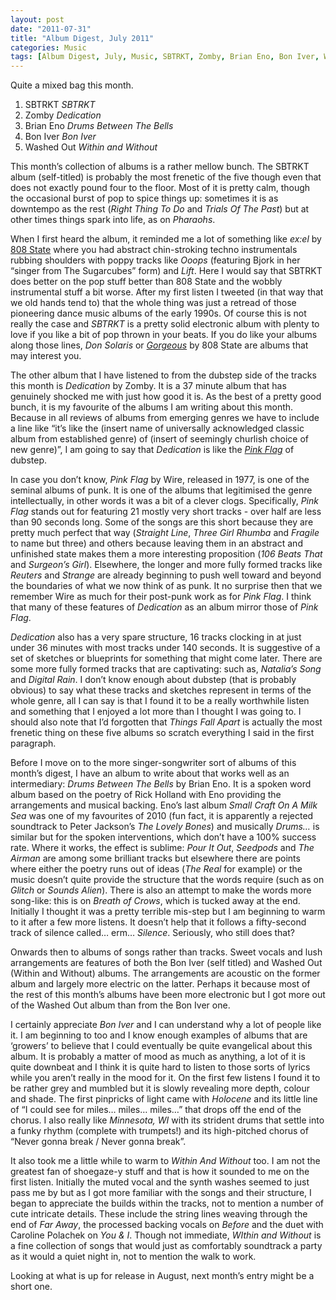 ```yaml
---
layout: post
date: "2011-07-31"
title: "Album Digest, July 2011"
categories: Music
tags: [Album Digest, July, Music, SBTRKT, Zomby, Brian Eno, Bon Iver, Washed Out]
---
```


Quite a mixed bag this month.

1. SBTRKT _SBTRKT_
2. Zomby _Dedication_
3. Brian Eno _Drums Between The Bells_
4. Bon Iver _Bon Iver_
5. Washed Out _Within and Without_

This month’s collection of albums is a rather mellow bunch. The SBTRKT album (self-titled) is probably the most frenetic of the five though even that does not exactly pound four to the floor. Most of it is pretty calm, though  the occasional burst of pop to spice things up: sometimes it is as downtempo as the rest (_Right Thing To Do_ and _Trials Of The Past_) but at other times things spark into life, as on _Pharaohs_.

When I first heard the album, it reminded me a lot of something like _ex:el_ by [808 State](http://en.wikipedia.org/wiki/808_State) where you had abstract chin-stroking techno instrumentals rubbing shoulders with poppy tracks like _Ooops_ (featuring Bjork in her “singer from The Sugarcubes” form) and _Lift_. Here I would say that SBTRKT does better on the pop stuff better than 808 State and the wobbly instrumental stuff a bit worse. After my first listen I tweeted (in that way that we old hands tend to) that the whole thing was just a retread of those pioneering dance music albums of the early 1990s. Of course this is not really the case and _SBTRKT_ is a pretty solid electronic album with plenty to love if you like a bit of pop thrown in your beats. If you do like your albums along those lines, _Don Solaris_ or [_Gorgeous_](http://www.808state.com/discogs/808pages/albpages/albgorgeousdeluxe/albgorgeousdeluxe.htm) by 808 State are albums that may interest you.

The other album that I have listened to from the dubstep side of the tracks this month is _Dedication_ by Zomby. It is a 37 minute album that has genuinely shocked me with just how good it is. As the best of a pretty good bunch, it is my favourite of the albums I am writing about this month. Because in all reviews of albums from emerging genres we have to include a line like “it’s like the (insert name of universally acknowledged classic album from established genre) of (insert of seemingly churlish choice of new genre)”, I am going to say that _Dedication_ is like the [_Pink Flag_](http://en.wikipedia.org/wiki/Pink_Flag) of dubstep.

In case you don’t know, _Pink Flag_ by Wire, released in 1977, is one of the seminal albums of punk. It is one of the albums that legitimised the genre intellectually, in other words it was a bit of a clever clogs. Specifically, _Pink Flag_ stands out for featuring 21 mostly very short tracks - over half are less than 90 seconds long. Some of the songs are this short because they are pretty much perfect that way (_Straight Line_, _Three Girl Rhumba_ and _Fragile_ to name but three) and others because leaving them in an abstract and unfinished state makes them a more interesting proposition (_106 Beats That_ and _Surgeon’s Girl_). Elsewhere, the longer and more fully formed tracks like _Reuters_ and _Strange_ are already beginning to push well toward and beyond the boundaries of what we now think of as punk. It no surprise then that we remember Wire as much for their post-punk work as for _Pink Flag_. I think that many of these features of _Dedication_ as an album mirror those of _Pink Flag_.

_Dedication_ also has a very spare structure, 16 tracks clocking in at just under 36 minutes with most tracks under 140 seconds. It is suggestive of a set of sketches or blueprints for something that might come later. There are some more fully formed tracks that are captivating: such as, _Natalia’s Song_ and _Digital Rain_. I don’t know enough about dubstep (that is probably obvious) to say what these tracks and sketches represent in terms of the whole genre, all I can say is that I found it to be a really worthwhile listen and something that I enjoyed a lot more than I thought I was going to. I should also note that I’d forgotten that _Things Fall Apart_ is actually the most frenetic thing on these five albums so scratch everything I said in the first paragraph.

Before I move on to the more singer-songwriter sort of albums of this month’s digest, I have an album to write about that works well as an intermediary: _Drums Between The Bells_ by Brian Eno. It is a spoken word album based on the poetry of Rick Holland with Eno providing the arrangements and musical backing. Eno’s last album _Small Craft On A Milk Sea_ was one of my favourites of 2010 (fun fact, it is apparently a rejected soundtrack to Peter Jackson’s _The Lovely Bones_) and musically _Drums…_ is similar but for the spoken interventions, which don’t have a 100% success rate. Where it works, the effect is sublime: _Pour It Out_, _Seedpods_ and _The Airman_ are among some brilliant tracks but elsewhere there are points where either the poetry runs out of ideas (_The Real_ for example) or the music doesn’t quite provide the structure that the words require (such as on _Glitch_ or _Sounds Alien_). There is also an attempt to make the words more song-like: this is on _Breath of Crows_, which is tucked away at the end. Initially I thought it was a pretty terrible mis-step but I am beginning to warm to it after a few more listens. It doesn’t help that it follows a fifty-second track of silence called… erm… _Silence_. Seriously, who still does that?

Onwards then to albums of songs rather than tracks. Sweet vocals and lush arrangements are features of both the Bon Iver (self titled) and Washed Out (Within and Without) albums. The arrangements are acoustic on the former album and largely more electric on the latter. Perhaps it because most of the rest of this month’s albums have been more electronic but I got more out of the Washed Out album than from the Bon Iver one.

I certainly appreciate _Bon Iver_ and I can understand why a lot of people like it. I am beginning to too and I know enough examples of albums that are ‘growers’ to believe that I could eventually be quite evangelical about this album. It is probably a matter of mood as much as anything, a lot of it is quite downbeat and I think it is quite hard to listen to those sorts of lyrics while you aren’t really in the mood for it. On the first few listens I found it to be rather grey and mumbled but it is slowly revealing more depth, colour and shade. The first pinpricks of light came with _Holocene_ and its little line of “I could see for miles… miles… miles…” that drops off the end of the chorus. I also really like _Minnesota, WI_ with its strident drums that settle into a funky rhythm (complete with trumpets!)  and its high-pitched chorus of “Never gonna break / Never gonna break”.

It also took me a little while to warm to _Within And Without_ too. I am not the greatest fan of shoegaze-y stuff and that is how it sounded to me on the first listen. Initially the muted vocal and the synth washes seemed to just pass me by but as I got more familiar with the songs and their structure, I began to appreciate the builds within the tracks, not to mention a number of cute intricate details. These include the string lines weaving through the end of _Far Away_, the processed backing vocals on _Before_ and the duet with Caroline Polachek on _You & I_. Though not immediate, _WIthin and Without_ is  a fine collection of songs that would just as comfortably soundtrack a party as it would a quiet night in, not to mention the walk to work.

Looking at what is up for release in August, next month’s entry might be a short one.
